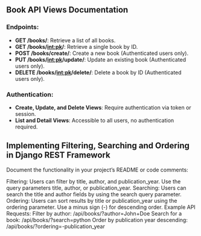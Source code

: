 
## Book API Views Documentation

### Endpoints:

- **GET /books/**: Retrieve a list of all books.
- **GET /books/<int:pk>/**: Retrieve a single book by ID.
- **POST /books/create/**: Create a new book (Authenticated users only).
- **PUT /books/<int:pk>/update/**: Update an existing book (Authenticated users only).
- **DELETE /books/<int:pk>/delete/**: Delete a book by ID (Authenticated users only).

### Authentication:
- **Create, Update, and Delete Views**: Require authentication via token or session.
- **List and Detail Views**: Accessible to all users, no authentication required.


## Implementing Filtering, Searching and Ordering in Django REST Framework
Document the functionality in your project’s README or code comments:

Filtering: Users can filter by title, author, and publication_year. Use the query parameters title, author, or publication_year.
Searching: Users can search the title and author fields by using the search query parameter.
Ordering: Users can sort results by title or publication_year using the ordering parameter. Use a minus sign (-) for descending order.
Example API Requests:
Filter by author: /api/books/?author=John+Doe
Search for a book: /api/books/?search=python
Order by publication year descending: /api/books/?ordering=-publication_year
